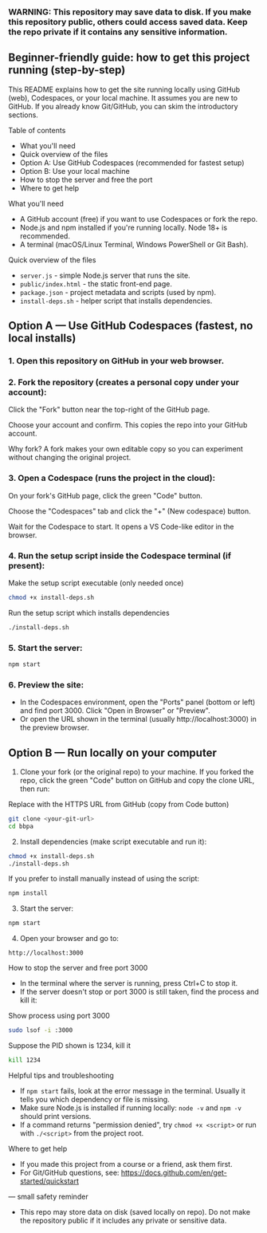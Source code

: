 ### WARNING: This repository may save data to disk. If you make this repository public, others could access saved data. Keep the repo private if it contains any sensitive information.

## Beginner-friendly guide: how to get this project running (step-by-step)

This README explains how to get the site running locally using GitHub (web), Codespaces, or your local machine. It assumes you are new to GitHub. If you already know Git/GitHub, you can skim the introductory sections.

Table of contents
- What you'll need
- Quick overview of the files
- Option A: Use GitHub Codespaces (recommended for fastest setup)
- Option B: Use your local machine
- How to stop the server and free the port
- Where to get help

What you'll need
- A GitHub account (free) if you want to use Codespaces or fork the repo.
- Node.js and npm installed if you're running locally. Node 18+ is recommended.
- A terminal (macOS/Linux Terminal, Windows PowerShell or Git Bash).

Quick overview of the files
- `server.js` - simple Node.js server that runs the site.
- `public/index.html` - the static front-end page.
- `package.json` - project metadata and scripts (used by npm).
- `install-deps.sh` - helper script that installs dependencies.

## Option A — Use GitHub Codespaces (fastest, no local installs)
### 1. Open this repository on GitHub in your web browser.

### 2. Fork the repository (creates a personal copy under your account):
Click the "Fork" button near the top-right of the GitHub page.

Choose your account and confirm. This
copies the repo into your GitHub account.

Why fork? A fork makes your own editable copy so you can experiment without changing the original project.

### 3. Open a Codespace (runs the project in the cloud):
On your fork's GitHub page, click the green "Code" button.

Choose the "Codespaces" tab and click the "+" (New codespace) button.

Wait for the Codespace to start. It opens a VS Code-like editor in the browser.

### 4. Run the setup script inside the Codespace terminal (if present):


Make the setup script executable (only needed once)
```bash
chmod +x install-deps.sh
```
Run the setup script which installs dependencies
```bash
./install-deps.sh
```

### 5. Start the server:

```bash
npm start
```

### 6. Preview the site:
- In the Codespaces environment, open the "Ports" panel (bottom or left) and find port 3000. Click "Open in Browser" or "Preview".
- Or open the URL shown in the terminal (usually http://localhost:3000) in the preview browser.

## Option B — Run locally on your computer
1. Clone your fork (or the original repo) to your machine. If you forked the repo, click the green "Code" button on GitHub and copy the clone URL, then run:


Replace <your-git-url> with the HTTPS URL from GitHub (copy from Code button)
```bash
git clone <your-git-url>
cd bbpa
```

2. Install dependencies (make script executable and run it):

```bash
chmod +x install-deps.sh
./install-deps.sh
```

If you prefer to install manually instead of using the script:

```bash
npm install
```

3. Start the server:

```bash
npm start
```

4. Open your browser and go to:

```
http://localhost:3000
```

How to stop the server and free port 3000
- In the terminal where the server is running, press Ctrl+C to stop it.
- If the server doesn't stop or port 3000 is still taken, find the process and kill it:


Show process using port 3000
```bash
sudo lsof -i :3000
```
Suppose the PID shown is 1234, kill it
```bash
kill 1234
```

Helpful tips and troubleshooting
- If `npm start` fails, look at the error message in the terminal. Usually it tells you which dependency or file is missing.
- Make sure Node.js is installed if running locally: `node -v` and `npm -v` should print versions.
- If a command returns "permission denied", try `chmod +x <script>` or run with `./<script>` from the project root.

Where to get help
- If you made this project from a course or a friend, ask them first.
- For Git/GitHub questions, see: https://docs.github.com/en/get-started/quickstart

— small safety reminder
- This repo may store data on disk (saved locally on repo). Do not make the repository public if it includes any private or sensitive data.
